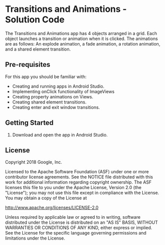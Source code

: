 Transitions and Animations - Solution Code
==========================================

The Transitions and Animations app has 4 objects arranged in a grid. Each object
launches a transition or animation when it is clicked. The animations are as
follows: An explode animation, a fade animation, a rotation animation, and a
shared element transition.

Pre-requisites
--------------

For this app you should be familiar with:
* Creating and running apps in Android Studio.
* Implementing onClick functionality of ImageViews
* Creating property animations on Views.
* Creating shared element transitions.
* Creating enter and exit window transitions.



Getting Started
---------------

1. Download and open the app in Android Studio.

License
-------

Copyright 2018 Google, Inc.

Licensed to the Apache Software Foundation (ASF) under one or more contributor
license agreements.  See the NOTICE file distributed with this work for
additional information regarding copyright ownership.  The ASF licenses this
file to you under the Apache License, Version 2.0 (the "License"); you may not
use this file except in compliance with the License.  You may obtain a copy of
the License at

  http://www.apache.org/licenses/LICENSE-2.0

Unless required by applicable law or agreed to in writing, software
distributed under the License is distributed on an "AS IS" BASIS, WITHOUT
WARRANTIES OR CONDITIONS OF ANY KIND, either express or implied.  See the
License for the specific language governing permissions and limitations under
the License.
